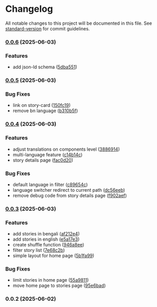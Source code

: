 # Changelog

All notable changes to this project will be documented in this file. See [standard-version](https://github.com/conventional-changelog/standard-version) for commit guidelines.

### [0.0.6](https://github.com/otibeguni/folktales-website/compare/v0.0.5...v0.0.6) (2025-06-03)


### Features

* add json-ld schema ([5dba551](https://github.com/otibeguni/folktales-website/commit/5dba5517bfc15921c7ca17c6aa9696371d0c55b3))

### [0.0.5](https://github.com/otibeguni/folktales-website/compare/v0.0.4...v0.0.5) (2025-06-03)

### Bug Fixes

- link on story-card ([150fc19](https://github.com/otibeguni/folktales-website/commit/150fc19bb261a52ceff23efea28ba070b0fc5690))
- remove bn language ([b310b5f](https://github.com/otibeguni/folktales-website/commit/b310b5f04c62ce0a4bf0fa864f8302aead429093))

### [0.0.4](https://github.com/otibeguni/folktales-website/compare/v0.0.3...v0.0.4) (2025-06-03)

### Features

- adjust translations on components level ([3886914](https://github.com/otibeguni/folktales-website/commit/388691456b20f83870b0d0757dd268fab5fac95c))
- multi-language feature ([c14b14c](https://github.com/otibeguni/folktales-website/commit/c14b14c8f7e602376f018427447ebc74c6719dc6))
- story details page ([fac0d20](https://github.com/otibeguni/folktales-website/commit/fac0d20c72b0178f356d16cace8b5107382f2b88))

### Bug Fixes

- default language in filter ([c89654c](https://github.com/otibeguni/folktales-website/commit/c89654c60de54a2ae69ccfad5b92dee1cb850ace))
- language switcher redirect to current path ([dc56eeb](https://github.com/otibeguni/folktales-website/commit/dc56eeb267559f3b5df176b0fb5da3b5c1ac08ad))
- remove debug code from story details page ([f902aef](https://github.com/otibeguni/folktales-website/commit/f902aef68375a6c44d02533487e9fa2463535c27))

### [0.0.3](https://github.com/otibeguni/folktales-website/compare/v0.0.2...v0.0.3) (2025-06-03)

### Features

- add stories in bengali ([af212e4](https://github.com/otibeguni/folktales-website/commit/af212e49e51bdb95758c0c8e4bc6f4e654411542))
- add stories in english ([e5a17e3](https://github.com/otibeguni/folktales-website/commit/e5a17e38d9720f3aa78e0ce2c602c77ff9928d58))
- create shuffle function ([946a8ee](https://github.com/otibeguni/folktales-website/commit/946a8eee01f201bd2bf24e0a807bdf44c59c35f8))
- filter story list ([7e68c2b](https://github.com/otibeguni/folktales-website/commit/7e68c2b4a56ab4488580d2c03ffb2bcdfb0460c4))
- simple layout for home page ([5b1fa99](https://github.com/otibeguni/folktales-website/commit/5b1fa99ccce431f4dec6693d2f4a6a40ed818063))

### Bug Fixes

- limit stories in home page ([55a9811](https://github.com/otibeguni/folktales-website/commit/55a9811c273341608ac1d8bd83a9ec4c11e991f5))
- move home page to stories page ([95e6bad](https://github.com/otibeguni/folktales-website/commit/95e6bad92fe88155edc9f2f3443cbe3e2a60fdd0))

### 0.0.2 (2025-06-02)
